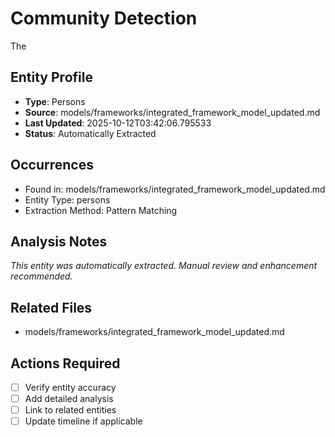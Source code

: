 # Community Detection

The

## Entity Profile
- **Type**: Persons
- **Source**: models/frameworks/integrated_framework_model_updated.md
- **Last Updated**: 2025-10-12T03:42:06.795533
- **Status**: Automatically Extracted

## Occurrences
- Found in: models/frameworks/integrated_framework_model_updated.md
- Entity Type: persons
- Extraction Method: Pattern Matching

## Analysis Notes
*This entity was automatically extracted. Manual review and enhancement recommended.*

## Related Files
- models/frameworks/integrated_framework_model_updated.md

## Actions Required
- [ ] Verify entity accuracy
- [ ] Add detailed analysis
- [ ] Link to related entities
- [ ] Update timeline if applicable
